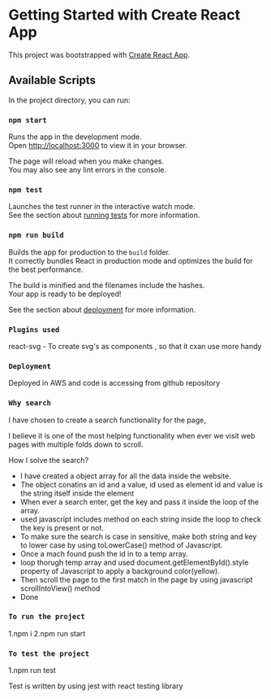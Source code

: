 # Getting Started with Create React App

This project was bootstrapped with [Create React App](https://github.com/facebook/create-react-app).

## Available Scripts

In the project directory, you can run:

### `npm start`

Runs the app in the development mode.\
Open [http://localhost:3000](http://localhost:3000) to view it in your browser.

The page will reload when you make changes.\
You may also see any lint errors in the console.

### `npm test`

Launches the test runner in the interactive watch mode.\
See the section about [running tests](https://facebook.github.io/create-react-app/docs/running-tests) for more information.

### `npm run build`

Builds the app for production to the `build` folder.\
It correctly bundles React in production mode and optimizes the build for the best performance.

The build is minified and the filenames include the hashes.\
Your app is ready to be deployed!

See the section about [deployment](https://facebook.github.io/create-react-app/docs/deployment) for more information.

### `Plugins used`

react-svg - To create svg's as components , so that it cxan use more handy

### `Deployment`

Deployed in AWS and code is accessing from github repository

### `Why search`

I have chosen to create a search functionality for the page,

I believe it is one of the most helping functionality when ever we visit web pages with multiple folds down to scroll.

How I solve the search?

- I have created a object array for all the data inside the website.
- The object conatins an id and a value, id used as element id and value is the string itself inside the element
- When ever a search enter, get the key and pass it inside the loop of the array.
- used javascript includes method on each string inside the loop to check the key is present or not.
- To make sure the search is case in sensitive, make both string and key to lower case by using toLowerCase() method of Javascript.
- Once a mach found push the id in to a temp array.
- loop thorugh temp array and used document.getElementById().style property of Javascript to apply a background color(yellow).
- Then scroll the page to the first match in the page by using javascript scrollIntoView() method
- Done

### `To run the project`

1.npm i
2.npm run start

### `To test the project`

1.npm run test

Test is written by using jest with react testing library
